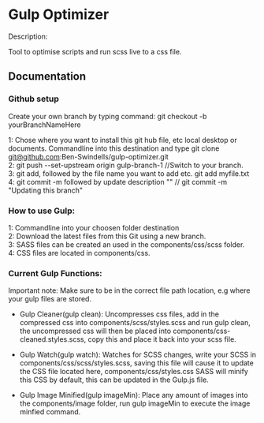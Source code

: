 # Gulp Optimizer

Description:

Tool to optimise scripts and run scss live to a css file.

<h2>Documentation</h2>

<h3>Github setup</h3>

Create your own branch by typing command: git checkout -b yourBranchNameHere

1: Chose where you want to install this git hub file, etc local desktop or documents. Commandline into this destination and type git clone git@github.com:Ben-Swindells/gulp-optimizer.git<br>
2: git push --set-upstream origin gulp-branch-1 //Switch to your branch.<br>
3: git add, followed by the file name you want to add etc. git add myfile.txt<br>
4: git commit -m followed by update description "" // git commit -m "Updating this branch"<br>

<h3>How to use Gulp:</h3>


1: Commandline into your choosen folder destination<br>
2: Download the latest files from this Git using a new branch.<br>
3: SASS files can be created an used in the components/css/scss folder.<br>
4: CSS files are located in components/css.<br>

<h3>Current Gulp Functions: </h3>
<p> Important note: Make sure to be in the correct file path location, e.g where your gulp files are stored.

- Gulp Cleaner(gulp clean): Uncompresses css files, add in the compressed css into components/scss/styles.scss and run gulp clean, the uncompressed css will then be placed into components/css-cleaned.styles.scss, copy this and place it back into your scss file. 

- Gulp Watch(gulp watch): Watches for SCSS changes, write your SCSS in components/css/scss/styles.scss, saving this file will cause it to update the CSS file located here, components/css/styles.css SASS will minify this CSS by default, this can be updated in the Gulp.js file.

- Gulp Image Minified(gulp imageMin): Place any amount of images into the components/image folder, run gulp imageMin to execute the image minfied command.
